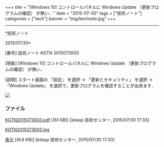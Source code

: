 ﻿+++
title = "[Windows 10] コントロールパネルに Windows Update （更新プログラムの確認） が無い．"
date = "2015-07-30"
tags = ["技術ノート"]
categories = ["tech"]
banner = "img/technote.jpg"
+++

-----------------------------------------------------------------------------------------------------------------------------

*技術ノート

2015/07/30*


[番号]
技術ノート KGTN 2015073003

[現象]
[Windows 10] コントロールパネルに Windows Update
（更新プログラムの確認） が無い．

[説明]
スタート画面の 「設定」 を選択 → 「更新とセキュリティ」 を選択 →
「Windows Update」 を選択で，更新プログラムを確認することが出来ます．

![](http://techreport.kitasp.net/attachments/download/2184/KGTN2015073003.jpg)


### ファイル

 
 


[KGTN2015073003.pdf](http://techreport.kitasp.net/attachments/download/2183/KGTN2015073003.pdf)
 [(61 KB)] [kitasp 技術センター, 2015/07/30
17:33]

[KGTN2015073003.jpg](http://techreport.kitasp.net/attachments/download/2184/KGTN2015073003.jpg)

[表示](http://techreport.kitasp.net/attachments/2184/KGTN2015073003.jpg "表示")
 [(8.8 KB)] [kitasp 技術センター, 2015/07/30
17:33]


 


 

